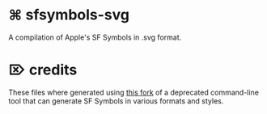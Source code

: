 # ⌘ sfsymbols-svg
A compilation of Apple's SF Symbols in .svg format.
# ⌦ credits
These files where generated using [this fork](https://github.com/rob-dodson/sfsymbols/tree/UpdateArgParsingAndEnums) of a deprecated command-line tool that can generate SF Symbols in various formats and styles.
